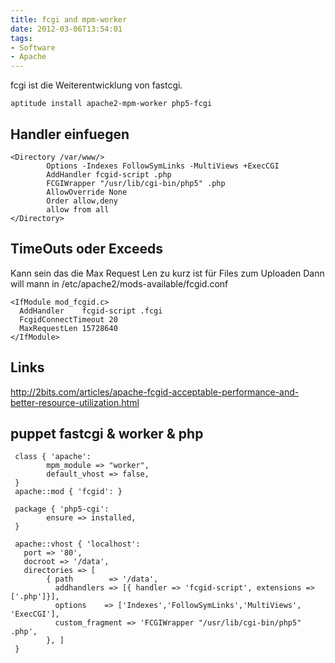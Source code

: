 ```yaml
---
title: fcgi and mpm-worker
date: 2012-03-06T13:54:01
tags: 
- Software
- Apache
---
```


fcgi ist die Weiterentwicklung von fastcgi.

    aptitude install apache2-mpm-worker php5-fcgi

## Handler einfuegen

~~~
<Directory /var/www/>
        Options -Indexes FollowSymLinks -MultiViews +ExecCGI
        AddHandler fcgid-script .php
        FCGIWrapper "/usr/lib/cgi-bin/php5" .php
        AllowOverride None
        Order allow,deny
        allow from all
</Directory>
~~~

## TimeOuts oder Exceeds

Kann sein das die Max Request Len zu kurz ist für Files zum Uploaden
Dann will mann in /etc/apache2/mods-available/fcgid.conf

~~~
<IfModule mod_fcgid.c>
  AddHandler    fcgid-script .fcgi
  FcgidConnectTimeout 20
  MaxRequestLen 15728640
</IfModule>
~~~

## Links

http://2bits.com/articles/apache-fcgid-acceptable-performance-and-better-resource-utilization.html

## puppet fastcgi & worker & php

~~~ { .puppet }
 class { 'apache':
        mpm_module => "worker",
        default_vhost => false,
 }
 apache::mod { 'fcgid': }

 package { 'php5-cgi':
        ensure => installed,
 }

 apache::vhost { 'localhost':
   port => '80',
   docroot => '/data',
   directories => [
        { path        => '/data',
          addhandlers => [{ handler => 'fcgid-script', extensions => ['.php']}],
          options    => ['Indexes','FollowSymLinks','MultiViews', 'ExecCGI'],
          custom_fragment => 'FCGIWrapper "/usr/lib/cgi-bin/php5" .php',
        }, ]
 }
~~~